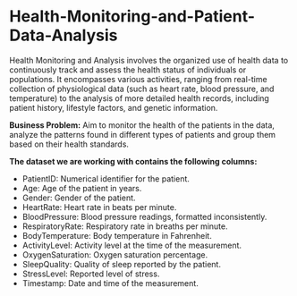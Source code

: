 # Health-Monitoring-and-Patient-Data-Analysis

Health Monitoring and Analysis involves the organized use of health data to continuously track and assess the health status of individuals or populations. It encompasses various activities, ranging from real-time collection of physiological data (such as heart rate, blood pressure, and temperature) to the analysis of more detailed health records, including patient history, lifestyle factors, and genetic information.

**Business Problem:**
Aim to monitor the health of the patients in the data, analyze the patterns found in different types of patients and group them based on their health standards.

**The dataset we are working with contains the following columns:**

- PatientID: Numerical identifier for the patient.
- Age: Age of the patient in years.
- Gender: Gender of the patient.
- HeartRate: Heart rate in beats per minute.
- BloodPressure: Blood pressure readings, formatted inconsistently.
- RespiratoryRate: Respiratory rate in breaths per minute.
- BodyTemperature: Body temperature in Fahrenheit.
- ActivityLevel: Activity level at the time of the measurement.
- OxygenSaturation: Oxygen saturation percentage.
- SleepQuality: Quality of sleep reported by the patient.
- StressLevel: Reported level of stress.
- Timestamp: Date and time of the measurement.
